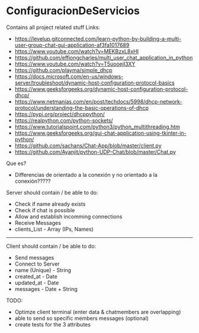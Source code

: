 ﻿# ConfiguracionDeServicios
Contains all project related stuff
Links:
- https://levelup.gitconnected.com/learn-python-by-building-a-multi-user-group-chat-gui-application-af3fa1017689
- https://www.youtube.com/watch?v=MEKBzxL8xHI
- https://github.com/effiongcharles/multi_user_chat_application_in_python
- https://www.youtube.com/watch?v=T5uooejI3XY
- https://github.com/playma/simple_dhcp
- https://docs.microsoft.com/en-us/windows-server/troubleshoot/dynamic-host-configuration-protocol-basics
- https://www.geeksforgeeks.org/dynamic-host-configuration-protocol-dhcp/
- https://www.netmanias.com/en/post/techdocs/5998/dhcp-network-protocol/understanding-the-basic-operations-of-dhcp
- https://pypi.org/project/dhcppython/
- https://realpython.com/python-sockets/
- https://www.tutorialspoint.com/python3/python_multithreading.htm
- https://www.geeksforgeeks.org/gui-chat-application-using-tkinter-in-python/
- https://github.com/sachans/Chat-App/blob/master/client.py
- https://github.com/Ayanjit/python-UDP-Chat/blob/master/Chat.py


Que es?
- Differencias de orientado a la conexión y no orientado a la conexión?????

Server should contain / be able to do:
- Check if name already exists
- Check if chat is possible
- Allow and establish incomming connections
- Receive Messages
- clients_List - Array<Objects> (IPs, Names)

------------------------------------

Client should contain / be able to do:
- Send messages
- Connect to Server
- name (Unique) - String
- created_at - Date
- updated_at - Date
- messages - Date + String

TODO:
- Optimze client terminal (enter data & chatmembers are overlapping)
- able to send so specific members messages (optional)
- create tests for the 3 attributes
